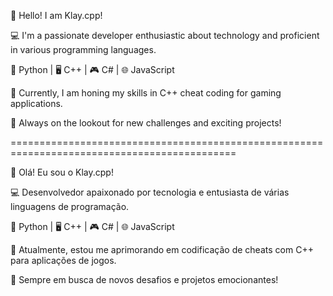 👋 Hello! I am Klay.cpp!

💻 I'm a passionate developer enthusiastic about technology and proficient in various programming languages.

🐍 Python | 🖥️ C++ | 🎮 C# | 🌐 JavaScript

🌱 Currently, I am honing my skills in C++ cheat coding for gaming applications.

🚀 Always on the lookout for new challenges and exciting projects!



=============================================================================================



👋 Olá! Eu sou o Klay.cpp!

💻 Desenvolvedor apaixonado por tecnologia e entusiasta de várias linguagens de programação.

🐍 Python | 🖥️ C++ | 🎮 C# | 🌐 JavaScript

🌱 Atualmente, estou me aprimorando em codificação de cheats com C++ para aplicações de jogos.

🚀 Sempre em busca de novos desafios e projetos emocionantes!

